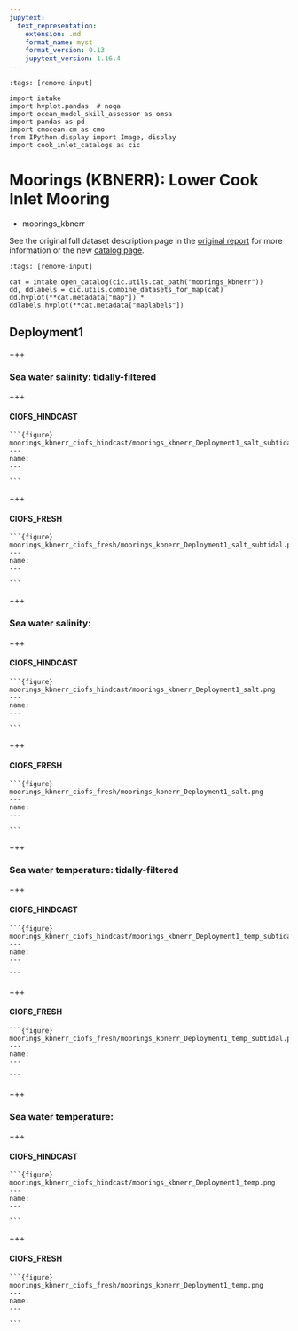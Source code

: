 ```yaml
---
jupytext:
  text_representation:
    extension: .md
    format_name: myst
    format_version: 0.13
    jupytext_version: 1.16.4
---
```


```{code-cell}
:tags: [remove-input]

import intake
import hvplot.pandas  # noqa
import ocean_model_skill_assessor as omsa
import pandas as pd
import cmocean.cm as cmo
from IPython.display import Image, display
import cook_inlet_catalogs as cic
```

# Moorings (KBNERR): Lower Cook Inlet Mooring

* moorings_kbnerr

See the original full dataset description page in the [original report](https://ciofs.axds.co/outputs/pages/data/moorings_kbnerr.html) for more information or the new [catalog page](https://cook-inlet-catalogs.readthedocs.io/en/latest/demo_notebooks/moorings_kbnerr.html).

```{code-cell}
:tags: [remove-input]

cat = intake.open_catalog(cic.utils.cat_path("moorings_kbnerr"))
dd, ddlabels = cic.utils.combine_datasets_for_map(cat)
dd.hvplot(**cat.metadata["map"]) * ddlabels.hvplot(**cat.metadata["maplabels"])
```

## Deployment1


+++

### Sea water salinity: tidally-filtered

+++

#### CIOFS_HINDCAST



````{div} full-width                
```{figure} moorings_kbnerr_ciofs_hindcast/moorings_kbnerr_Deployment1_salt_subtidal.png
---
name: 
---

```
````


+++

#### CIOFS_FRESH



````{div} full-width                
```{figure} moorings_kbnerr_ciofs_fresh/moorings_kbnerr_Deployment1_salt_subtidal.png
---
name: 
---

```
````


+++

### Sea water salinity: 

+++

#### CIOFS_HINDCAST



````{div} full-width                
```{figure} moorings_kbnerr_ciofs_hindcast/moorings_kbnerr_Deployment1_salt.png
---
name: 
---

```
````


+++

#### CIOFS_FRESH



````{div} full-width                
```{figure} moorings_kbnerr_ciofs_fresh/moorings_kbnerr_Deployment1_salt.png
---
name: 
---

```
````


+++

### Sea water temperature: tidally-filtered

+++

#### CIOFS_HINDCAST



````{div} full-width                
```{figure} moorings_kbnerr_ciofs_hindcast/moorings_kbnerr_Deployment1_temp_subtidal.png
---
name: 
---

```
````


+++

#### CIOFS_FRESH



````{div} full-width                
```{figure} moorings_kbnerr_ciofs_fresh/moorings_kbnerr_Deployment1_temp_subtidal.png
---
name: 
---

```
````


+++

### Sea water temperature: 

+++

#### CIOFS_HINDCAST



````{div} full-width                
```{figure} moorings_kbnerr_ciofs_hindcast/moorings_kbnerr_Deployment1_temp.png
---
name: 
---

```
````


+++

#### CIOFS_FRESH



````{div} full-width                
```{figure} moorings_kbnerr_ciofs_fresh/moorings_kbnerr_Deployment1_temp.png
---
name: 
---

```
````
